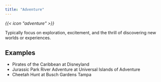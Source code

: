 ```yaml
---
title: "Adventure"
---
```


<i class="bigIcon">{{< icon "adventure" >}}</i>

Typically focus on exploration, excitement, and the thrill of discovering new worlds or experiences.

## Examples

* Pirates of the Caribbean at Disneyland
* Jurassic Park River Adventure at Universal Islands of Adventure
* Cheetah Hunt at Busch Gardens Tampa
